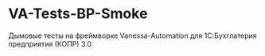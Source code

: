# VA-Tests-BP-Smoke
Дымовые тесты на фреймворке Vanessa-Automation для 1С:Бухглатерия предприятия (КОПР) 3.0